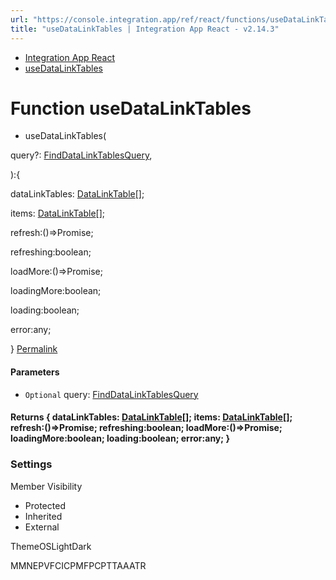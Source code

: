 ```yaml
---
url: "https://console.integration.app/ref/react/functions/useDataLinkTables.html"
title: "useDataLinkTables | Integration App React - v2.14.3"
---
```


- [Integration App React](https://console.integration.app/ref/react/index.html)
- [useDataLinkTables](https://console.integration.app/ref/react/functions/useDataLinkTables.html)

# Function useDataLinkTables

- useDataLinkTables(

query?: [FindDataLinkTablesQuery](https://console.integration.app/ref/react/interfaces/FindDataLinkTablesQuery.html),

):{

dataLinkTables: [DataLinkTable](https://console.integration.app/ref/react/interfaces/DataLinkTable.html)\[\];

items: [DataLinkTable](https://console.integration.app/ref/react/interfaces/DataLinkTable.html)\[\];

refresh:()=>Promise<void>;

refreshing:boolean;

loadMore:()=>Promise<void>;

loadingMore:boolean;

loading:boolean;

error:any;

} [Permalink](https://console.integration.app/ref/react/functions/useDataLinkTables.html#usedatalinktables)





#### Parameters



- `Optional` query: [FindDataLinkTablesQuery](https://console.integration.app/ref/react/interfaces/FindDataLinkTablesQuery.html)

#### Returns {  dataLinkTables: [DataLinkTable](https://console.integration.app/ref/react/interfaces/DataLinkTable.html)\[\];  items: [DataLinkTable](https://console.integration.app/ref/react/interfaces/DataLinkTable.html)\[\];  refresh:()=>Promise<void>;  refreshing:boolean;  loadMore:()=>Promise<void>;  loadingMore:boolean;  loading:boolean;  error:any;  }

### Settings

Member Visibility

- Protected
- Inherited
- External

ThemeOSLightDark

MMNEPVFCICPMFPCPTTAAATR